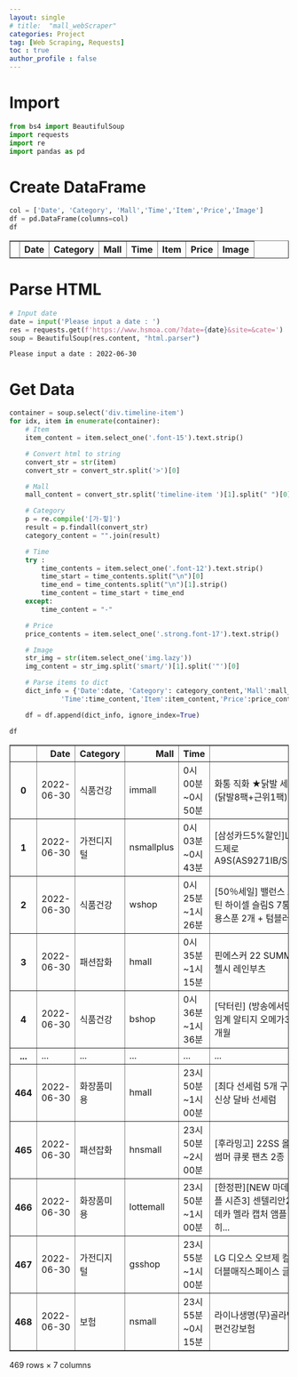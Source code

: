 ```yaml
---
layout: single
# title:  "mall_webScraper"
categories: Project
tag: [Web Scraping, Requests]
toc : true
author_profile : false
---
```



# Import


```python
from bs4 import BeautifulSoup
import requests
import re
import pandas as pd
```

# Create DataFrame


```python
col = ['Date', 'Category', 'Mall','Time','Item','Price','Image']
df = pd.DataFrame(columns=col)
df
```




<div>
<style scoped>
    .dataframe tbody tr th:only-of-type {
        vertical-align: middle;
    }

    .dataframe tbody tr th {
        vertical-align: top;
    }
    
    .dataframe thead th {
        text-align: right;
    }
</style>
<table border="1" class="dataframe">
  <thead>
    <tr style="text-align: right;">
      <th></th>
      <th>Date</th>
      <th>Category</th>
      <th>Mall</th>
      <th>Time</th>
      <th>Item</th>
      <th>Price</th>
      <th>Image</th>
    </tr>
  </thead>
  <tbody>
  </tbody>
</table>
</div>



# Parse HTML


```python
# Input date
date = input('Please input a date : ')
res = requests.get(f'https://www.hsmoa.com/?date={date}&site=&cate=')
soup = BeautifulSoup(res.content, "html.parser")
```

    Please input a date : 2022-06-30


# Get Data


```python
container = soup.select('div.timeline-item')
for idx, item in enumerate(container):
    # Item
    item_content = item.select_one('.font-15').text.strip()

    # Convert html to string    
    convert_str = str(item)
    convert_str = convert_str.split('>')[0]

    # Mall
    mall_content = convert_str.split('timeline-item ')[1].split(" ")[0]

    # Category
    p = re.compile('[가-힣]')
    result = p.findall(convert_str)
    category_content = "".join(result)

    # Time
    try :
        time_contents = item.select_one('.font-12').text.strip()
        time_start = time_contents.split("\n")[0]
        time_end = time_contents.split("\n")[1].strip()
        time_content = time_start + time_end
    except:
        time_content = "-"

    # Price
    price_contents = item.select_one('.strong.font-17').text.strip()

    # Image
    str_img = str(item.select_one('img.lazy'))
    img_content = str_img.split('smart/')[1].split('"')[0]

    # Parse items to dict
    dict_info = {'Date':date, 'Category': category_content,'Mall':mall_content,
             'Time':time_content,'Item':item_content,'Price':price_contents,'Image':img_content}

    df = df.append(dict_info, ignore_index=True)

df
```




<div>
<style scoped>
    .dataframe tbody tr th:only-of-type {
        vertical-align: middle;
    }

    .dataframe tbody tr th {
        vertical-align: top;
    }
    
    .dataframe thead th {
        text-align: right;
    }
</style>
<table border="1" class="dataframe">
  <thead>
    <tr style="text-align: right;">
      <th></th>
      <th>Date</th>
      <th>Category</th>
      <th>Mall</th>
      <th>Time</th>
      <th>Item</th>
      <th>Price</th>
      <th>Image</th>
    </tr>
  </thead>
  <tbody>
    <tr>
      <th>0</th>
      <td>2022-06-30</td>
      <td>식품건강</td>
      <td>immall</td>
      <td>0시 00분 ~0시 50분</td>
      <td>화통 직화 ★닭발 세트★ (닭발8팩+근위1팩)</td>
      <td>39,900원</td>
      <td>http://cdn.image.buzzni.com/2022/06/21/w08NEO7...</td>
    </tr>
    <tr>
      <th>1</th>
      <td>2022-06-30</td>
      <td>가전디지털</td>
      <td>nsmallplus</td>
      <td>0시 03분 ~0시 43분</td>
      <td>[삼성카드5%할인]LG 코드제로 A9S(AS9271IB/SB/VB)</td>
      <td>699,000원</td>
      <td>http://cdn.image.buzzni.com/2022/05/12/cD4oCoZ...</td>
    </tr>
    <tr>
      <th>2</th>
      <td>2022-06-30</td>
      <td>식품건강</td>
      <td>wshop</td>
      <td>0시 25분 ~1시 26분</td>
      <td>[50％세일] 밸런스 프로틴 하이셀 슬림S 7통 + 전용스푼 2개 + 텀블러</td>
      <td>98,000원</td>
      <td>http://cdn.image.buzzni.com/2022/01/21/a8gbwvJ...</td>
    </tr>
    <tr>
      <th>3</th>
      <td>2022-06-30</td>
      <td>패션잡화</td>
      <td>hmall</td>
      <td>0시 35분 ~1시 15분</td>
      <td>핀에스커 22 SUMMER 첼시 레인부츠</td>
      <td>59,000원</td>
      <td>http://cdn.image.buzzni.com/2022/06/24/aR6Gen0...</td>
    </tr>
    <tr>
      <th>4</th>
      <td>2022-06-30</td>
      <td>식품건강</td>
      <td>bshop</td>
      <td>0시 36분 ~1시 36분</td>
      <td>[닥터린] (방송에서만) 초임계 알티지 오메가3 18개월</td>
      <td>177,300원</td>
      <td>http://cdn.image.buzzni.com/2021/08/13/V3abKC8...</td>
    </tr>
    <tr>
      <th>...</th>
      <td>...</td>
      <td>...</td>
      <td>...</td>
      <td>...</td>
      <td>...</td>
      <td>...</td>
      <td>...</td>
    </tr>
    <tr>
      <th>464</th>
      <td>2022-06-30</td>
      <td>화장품미용</td>
      <td>hmall</td>
      <td>23시 50분 ~1시 00분</td>
      <td>[최다 선세럼 5개 구성] 최신상 달바 선세럼</td>
      <td>79,900원</td>
      <td>http://cdn.image.buzzni.com/2022/05/18/6uzt0Ke...</td>
    </tr>
    <tr>
      <th>465</th>
      <td>2022-06-30</td>
      <td>패션잡화</td>
      <td>hnsmall</td>
      <td>23시 50분 ~2시 00분</td>
      <td>[후라밍고] 22SS 올데이 썸머 큐롯 팬츠 2종</td>
      <td>44,100원</td>
      <td>http://cdn.image.buzzni.com/2022/06/30/Rklc7O4...</td>
    </tr>
    <tr>
      <th>466</th>
      <td>2022-06-30</td>
      <td>화장품미용</td>
      <td>lottemall</td>
      <td>23시 50분 ~1시 00분</td>
      <td>[한정판][NEW 마데카 앰플 시즌3] 센텔리안24 마데카 멜라 캡처 앰플 프로 히...</td>
      <td>188,000원</td>
      <td>http://cdn.image.buzzni.com/2022/06/27/6vGUkSb...</td>
    </tr>
    <tr>
      <th>467</th>
      <td>2022-06-30</td>
      <td>가전디지털</td>
      <td>gsshop</td>
      <td>23시 55분 ~1시 00분</td>
      <td>LG 디오스 오브제 컬렉션 더블매직스페이스 글라스</td>
      <td>3,890,000원</td>
      <td>http://cdn.image.buzzni.com/2022/06/13/i7wkcys...</td>
    </tr>
    <tr>
      <th>468</th>
      <td>2022-06-30</td>
      <td>보험</td>
      <td>nsmall</td>
      <td>23시 55분 ~0시 15분</td>
      <td>라이나생명(무)골라담는간편건강보험</td>
      <td>상담/렌탈</td>
      <td>http://cdn.m.ui.hsmoa.com/media/insu1/nsmall.png</td>
    </tr>
  </tbody>
</table>
<p>469 rows × 7 columns</p>
</div>

